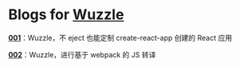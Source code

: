 # Blogs for [Wuzzle](https://github.com/host1-tech/wuzzle)

[**001**](./001/README.zh.md)：Wuzzle，不 eject 也能定制 create-react-app 创建的 React 应用

[**002**](./002/README.zh.md)：Wuzzle，进行基于 webpack 的 JS 转译
